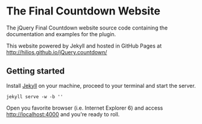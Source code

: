 The Final Countdown Website
===========================

The jQuery Final Countdown website source code containing the documentation and examples for the plugin.

This website powered by Jekyll and hosted in GitHub Pages at http://hilios.github.io/jQuery.countdown/

Getting started
---------------

Install [Jekyll](http://jekyllrb.com/) on your machine, proceed to your terminal and start the server.

```
jekyll serve -w -b ''
```

Open you favorite browser (i.e. Internet Explorer 6) and access [http://localhost:4000](http://localhost:4000) and you're ready to roll.